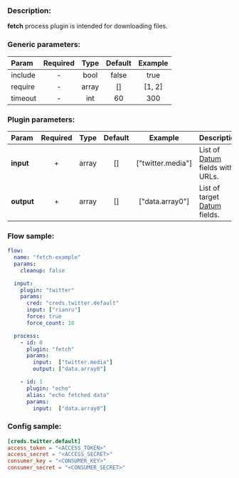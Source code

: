 ### Description:

**fetch** process plugin is intended for downloading files.


### Generic parameters:

| Param   | Required | Type  | Default | Example |
|:--------|:--------:|:-----:|:-------:|:-------:|
| include | -        | bool  | false   | true    |
| require | -        | array | []      | [1, 2]  |
| timeout | -        | int   | 60      | 300     |


### Plugin parameters:

| Param      | Required | Type  | Default | Example           | Description                                         |
|:-----------|:--------:|:-----:|:-------:|:-----------------:|:----------------------------------------------------|
| **input**  | +        | array | []      | ["twitter.media"] | List of [Datum](../../concept.md) fields with URLs. |
| **output** | +        | array | []      | ["data.array0"]   | List of target [Datum](../../concept.md) fields.    |

### Flow sample:

```yaml
flow:
  name: "fetch-example"
  params:
    cleanup: false

  input:
    plugin: "twitter"
    params:
      cred: "creds.twitter.default"
      input: ["rianru"]
      force: true
      force_count: 10

  process:
    - id: 0
      plugin: "fetch"
      params:
        input:  ["twitter.media"]
        output: ["data.array0"]

    - id: 1
      plugin: "echo"
      alias: "echo fetched data"
      params:
        input:  ["data.array0"]
```

### Config sample:

```toml
[creds.twitter.default]
access_token = "<ACCESS_TOKEN>"
access_secret = "<ACCESS_SECRET>"
consumer_key = "<CONSUMER_KEY>"
consumer_secret = "<CONSUMER_SECRET>"
```



